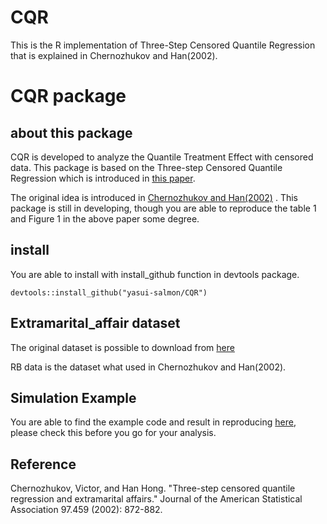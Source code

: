 # CQR
This is the R implementation of Three-Step Censored Quantile Regression that is explained in Chernozhukov and Han(2002).


# CQR package

## about this package

CQR is developed to analyze the Quantile Treatment Effect with censored data.
This package is based on the Three-step Censored Quantile Regression which is introduced in [this paper](http://www.mit.edu/~vchern/papers/Chernozhukov%20and%20Hong%20(JASA%202002)%20Three%20Step%20Censored%20Quantile%20Regression.pdf).


The original idea is introduced in [Chernozhukov and Han(2002)](http://www.nber.org/papers/w19742) .
This package is still in developing, though you are able to reproduce the table 1 and Figure 1 in the above paper some degree.

## install

You are able to install with install_github function in devtools package.
```
devtools::install_github("yasui-salmon/CQR")
```

## Extramarital_affair dataset

The original dataset is possible to download from [here](https://fairmodel.econ.yale.edu/rayfair/pdf/2011b.htm)

RB data is the dataset what used in Chernozhukov and Han(2002). 

## Simulation Example
You are able to find the example code and result in reproducing [here](https://github.com/yasui-salmon/CQR/blob/master/EXAMPLE/Simulation_example.md), please check this before you go for your analysis.


## Reference

Chernozhukov, Victor, and Han Hong. "Three-step censored quantile regression and extramarital affairs." Journal of the American Statistical Association 97.459 (2002): 872-882.
